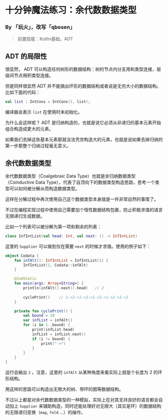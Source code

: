 # 十分钟魔法练习：余代数数据类型

### By 「玩火」，改写「qbosen」

> 前置技能：Kotlin基础，ADT

## ADT 的局限性

很显然， ADT 可以构造任何树形的数据结构：树的节点内分支用和类型连接，层级间节点用积类型连接。

但是同样很显然 ADT 并不能搞出环形的数据结构或者说是无穷大小的数据结构。比如下面的代码：

```kotlin
val list : IntCons = IntCons(1, list);
```

编译器会表示 `list` 在使用时未初始化。

为什么会这样呢？ ADT 是归纳构造的，也就是说它必须从非递归的基本元素开始组合构造成更大的元素。

如果我们去掉这些基本元素那就没法凭空构造大的元素，也就是说如果去掉归纳的第一步那整个归纳过程毫无意义。

## 余代数数据类型

余代数数据类型（Coalgebraic Data Type）也就是余归纳数据类型（Coinductive Data Type），代表了自顶向下的数据类型构造思路，思考一个类型可以如何被分解从而构造数据类型。

这样在分解过程中再次使用自己这个数据类型本身就是一件非常自然的事情了。

不过在编程实现过程中使用自己需要加个惰性数据结构包裹，防止积极求值的语言无限递归生成数据。

比如一个列表可以被分解为第一项和剩余的列表：

```kotlin
class InfIntList(val head: Int, val next: () -> InfIntList)
```

这里的 `Supplier` 可以做到仅在需要 `next` 的时候才求值。使用的例子如下：

```kotlin
object Codata {
    fun infAlt(): InfIntList = InfIntList(1) {
        InfIntList(2, Codata::infAlt)
    }

    @JvmStatic
    fun main(args: Array<String>) {
        println(infAlt().next().head)   // 2
        
        cyclePrint()    // 1->2->1->2->1->2->1->2->1->2
    }

    private fun cyclePrint() {
        val bound = 10
        var infList = infAlt()
        for (i in 1..bound) {
            print(infList.head)
            infList = infList.next()
            if (i != bound) {
                print("->")
            }
        }
    }
}
```

运行会输出 `2` 。注意，这里的 `infAlt` 从某种角度来看实际上就是个长度为 2 的环形结构。

用这样的思路可以构造出无限大的树、带环的图等数据结构。

不过以上都是对余代数数据类型的一种模拟，实际上在对其支持良好的语言都会自动加上 `Supplier` 来辅助构造，同时还能处理好对无限大（其实是环）的数据结构的无限递归变换（`map`, `fold` ...）的操作。